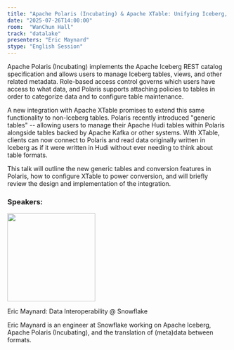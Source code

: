 ```yaml
---
title: "Apache Polaris (Incubating) & Apache XTable: Unifying Iceberg, Hudi, and other Table Formats"
date: "2025-07-26T14:00:00"
room:  "WanChun Hall"
track: "datalake"
presenters: "Eric Maynard"
stype: "English Session"
---
```


Apache Polaris (Incubating) implements the Apache Iceberg REST catalog specification and allows users to manage Iceberg tables, views, and other related metadata. Role-based access control governs which users have access to what data, and Polaris supports attaching policies to tables in order to categorize data and to configure table maintenance.

A new integration with Apache XTable promises to extend this same functionality to non-Iceberg tables. Polaris recently introduced "generic tables" -- allowing users to manage their Apache Hudi tables within Polaris alongside tables backed by Apache Kafka or other systems. With XTable, clients can now connect to Polaris and read data originally written in Iceberg as if it were written in Hudi without ever needing to think about table formats.

This talk will outline the new generic tables and conversion features in Polaris, how to configure XTable to power conversion, and will briefly review the design and implementation of the integration.


### Speakers:


<img src="https://sessionize.com/image/d65d-400o400o1-LvXU1jeMwf7eRJ4iZsGDwd.png" width="200" /><br/>

Eric Maynard: Data Interoperability @ Snowflake

Eric Maynard is an engineer at Snowflake working on Apache Iceberg, Apache Polaris (Incubating), and the translation of (meta)data between formats.